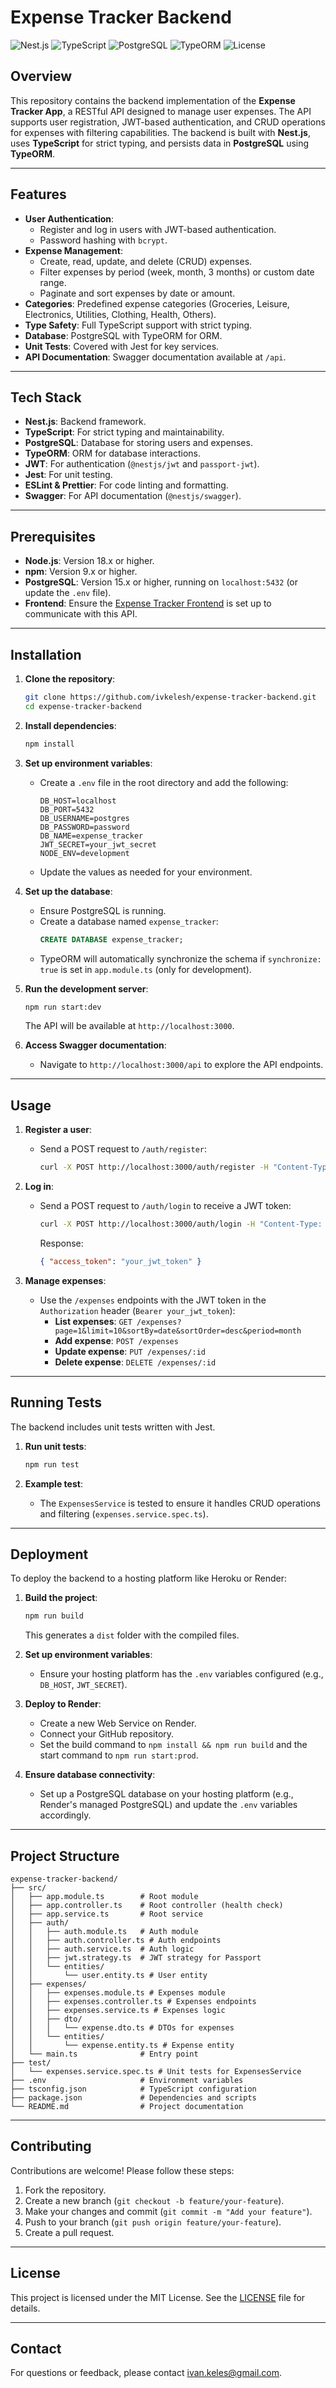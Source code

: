 # Expense Tracker Backend

![Nest.js](https://img.shields.io/badge/Nest.js-9.x-E0234E?logo=nestjs) ![TypeScript](https://img.shields.io/badge/TypeScript-4.x-3178C6?logo=typescript) ![PostgreSQL](https://img.shields.io/badge/PostgreSQL-15.x-336791?logo=postgresql) ![TypeORM](https://img.shields.io/badge/TypeORM-0.3.x-000000?logo=typeorm) ![License](https://img.shields.io/badge/License-MIT-blue)

## Overview

This repository contains the backend implementation of the **Expense Tracker App**, a RESTful API designed to manage user expenses. The API supports user registration, JWT-based authentication, and CRUD operations for expenses with filtering capabilities. The backend is built with **Nest.js**, uses **TypeScript** for strict typing, and persists data in **PostgreSQL** using **TypeORM**.

---

## Features

- **User Authentication**:
  - Register and log in users with JWT-based authentication.
  - Password hashing with `bcrypt`.
- **Expense Management**:
  - Create, read, update, and delete (CRUD) expenses.
  - Filter expenses by period (week, month, 3 months) or custom date range.
  - Paginate and sort expenses by date or amount.
- **Categories**: Predefined expense categories (Groceries, Leisure, Electronics, Utilities, Clothing, Health, Others).
- **Type Safety**: Full TypeScript support with strict typing.
- **Database**: PostgreSQL with TypeORM for ORM.
- **Unit Tests**: Covered with Jest for key services.
- **API Documentation**: Swagger documentation available at `/api`.

---

## Tech Stack

- **Nest.js**: Backend framework.
- **TypeScript**: For strict typing and maintainability.
- **PostgreSQL**: Database for storing users and expenses.
- **TypeORM**: ORM for database interactions.
- **JWT**: For authentication (`@nestjs/jwt` and `passport-jwt`).
- **Jest**: For unit testing.
- **ESLint & Prettier**: For code linting and formatting.
- **Swagger**: For API documentation (`@nestjs/swagger`).

---

## Prerequisites

- **Node.js**: Version 18.x or higher.
- **npm**: Version 9.x or higher.
- **PostgreSQL**: Version 15.x or higher, running on `localhost:5432` (or update the `.env` file).
- **Frontend**: Ensure the [Expense Tracker Frontend](https://github.com/ivkelesh/expense-tracker-frontend) is set up to communicate with this API.

---

## Installation

1. **Clone the repository**:

   ```bash
   git clone https://github.com/ivkelesh/expense-tracker-backend.git
   cd expense-tracker-backend
   ```

2. **Install dependencies**:

   ```bash
   npm install
   ```

3. **Set up environment variables**:

   - Create a `.env` file in the root directory and add the following:
     ```env
     DB_HOST=localhost
     DB_PORT=5432
     DB_USERNAME=postgres
     DB_PASSWORD=password
     DB_NAME=expense_tracker
     JWT_SECRET=your_jwt_secret
     NODE_ENV=development
     ```
   - Update the values as needed for your environment.

4. **Set up the database**:

   - Ensure PostgreSQL is running.
   - Create a database named `expense_tracker`:
     ```sql
     CREATE DATABASE expense_tracker;
     ```
   - TypeORM will automatically synchronize the schema if `synchronize: true` is set in `app.module.ts` (only for development).

5. **Run the development server**:

   ```bash
   npm run start:dev
   ```

   The API will be available at `http://localhost:3000`.

6. **Access Swagger documentation**:
   - Navigate to `http://localhost:3000/api` to explore the API endpoints.

---

## Usage

1. **Register a user**:

   - Send a POST request to `/auth/register`:
     ```bash
     curl -X POST http://localhost:3000/auth/register -H "Content-Type: application/json" -d '{"username": "testuser", "password": "password123"}'
     ```

2. **Log in**:

   - Send a POST request to `/auth/login` to receive a JWT token:
     ```bash
     curl -X POST http://localhost:3000/auth/login -H "Content-Type: application/json" -d '{"username": "testuser", "password": "password123"}'
     ```
     Response:
     ```json
     { "access_token": "your_jwt_token" }
     ```

3. **Manage expenses**:
   - Use the `/expenses` endpoints with the JWT token in the `Authorization` header (`Bearer your_jwt_token`):
     - **List expenses**: `GET /expenses?page=1&limit=10&sortBy=date&sortOrder=desc&period=month`
     - **Add expense**: `POST /expenses`
     - **Update expense**: `PUT /expenses/:id`
     - **Delete expense**: `DELETE /expenses/:id`

---

## Running Tests

The backend includes unit tests written with Jest.

1. **Run unit tests**:

   ```bash
   npm run test
   ```

2. **Example test**:
   - The `ExpensesService` is tested to ensure it handles CRUD operations and filtering (`expenses.service.spec.ts`).

---

## Deployment

To deploy the backend to a hosting platform like Heroku or Render:

1. **Build the project**:

   ```bash
   npm run build
   ```

   This generates a `dist` folder with the compiled files.

2. **Set up environment variables**:

   - Ensure your hosting platform has the `.env` variables configured (e.g., `DB_HOST`, `JWT_SECRET`).

3. **Deploy to Render**:

   - Create a new Web Service on Render.
   - Connect your GitHub repository.
   - Set the build command to `npm install && npm run build` and the start command to `npm run start:prod`.

4. **Ensure database connectivity**:
   - Set up a PostgreSQL database on your hosting platform (e.g., Render's managed PostgreSQL) and update the `.env` variables accordingly.

---

## Project Structure

```
expense-tracker-backend/
├── src/
│   ├── app.module.ts        # Root module
│   ├── app.controller.ts    # Root controller (health check)
│   ├── app.service.ts       # Root service
│   ├── auth/
│   │   ├── auth.module.ts   # Auth module
│   │   ├── auth.controller.ts # Auth endpoints
│   │   ├── auth.service.ts  # Auth logic
│   │   ├── jwt.strategy.ts  # JWT strategy for Passport
│   │   └── entities/
│   │       └── user.entity.ts # User entity
│   ├── expenses/
│   │   ├── expenses.module.ts # Expenses module
│   │   ├── expenses.controller.ts # Expenses endpoints
│   │   ├── expenses.service.ts # Expenses logic
│   │   ├── dto/
│   │   │   └── expense.dto.ts # DTOs for expenses
│   │   └── entities/
│   │       └── expense.entity.ts # Expense entity
│   └── main.ts              # Entry point
├── test/
│   └── expenses.service.spec.ts # Unit tests for ExpensesService
├── .env                     # Environment variables
├── tsconfig.json            # TypeScript configuration
├── package.json             # Dependencies and scripts
└── README.md                # Project documentation
```

---

## Contributing

Contributions are welcome! Please follow these steps:

1. Fork the repository.
2. Create a new branch (`git checkout -b feature/your-feature`).
3. Make your changes and commit (`git commit -m "Add your feature"`).
4. Push to your branch (`git push origin feature/your-feature`).
5. Create a pull request.

---

## License

This project is licensed under the MIT License. See the [LICENSE](LICENSE) file for details.

---

## Contact

For questions or feedback, please contact [ivan.keles@gmail.com](mailto:ivan.keles@gmail.com).

